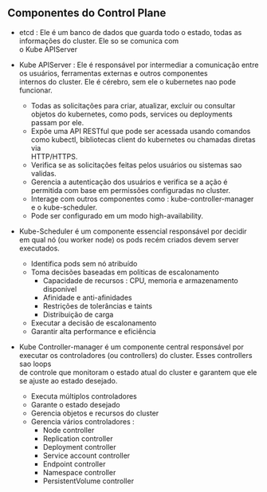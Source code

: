 ## Componentes do Control Plane

* etcd : Ele é um banco de dados que guarda todo o estado, todas as informações do cluster. Ele so se comunica com </br>
o Kube APIServer

* Kube APIServer : Ele é responsável por intermediar a comunicação entre os usuários, ferramentas externas e outros componentes</br>
internos do cluster. Ele é cérebro, sem ele o kubernetes nao pode funcionar.
    * Todas as solicitações para criar, atualizar, excluir ou consultar objetos do kubernetes, como pods, services ou deployments </br>
    passam por ele. 
    * Expõe uma API RESTful que pode ser acessada usando comandos como kubectl, bibliotecas client do kubernetes ou chamadas diretas via </br>
    HTTP/HTTPS.
    * Verifica se as solicitações feitas pelos usuários ou sistemas sao validas.
    * Gerencia a autenticação dos usuários e verifica se a ação é permitida com base em permissões configuradas no cluster.
    * Interage com outros componentes como : kube-controller-manager e o kube-scheduler.
    * Pode ser configurado em um modo high-availability.

* Kube-Scheduler é um componente essencial responsável por decidir em qual nó (ou worker node) os pods recém criados devem server executados.
    * Identifica pods sem nó atribuído
    * Toma decisões baseadas em politicas de escalonamento
        * Capacidade de recursos : CPU, memoria e armazenamento disponível
        * Afinidade e anti-afinidades
        * Restrições de tolerâncias e taints
        * Distribuição de carga
    * Executar a decisão de escalonamento
    * Garantir alta performance e eficiência


* Kube Controller-manager é um componente central responsável por executar os controladores (ou controllers) do cluster. Esses controllers sao loops </br>
de controle que monitoram o estado atual do cluster e garantem que ele se ajuste ao estado desejado.
    * Executa múltiplos controladores
    * Garante o estado desejado
    * Gerencia objetos e recursos do cluster
    * Gerencia vários controladores :
        * Node controller
        * Replication controller
        * Deployment controller
        * Service account controller
        * Endpoint controller
        * Namespace controller
        * PersistentVolume controller
